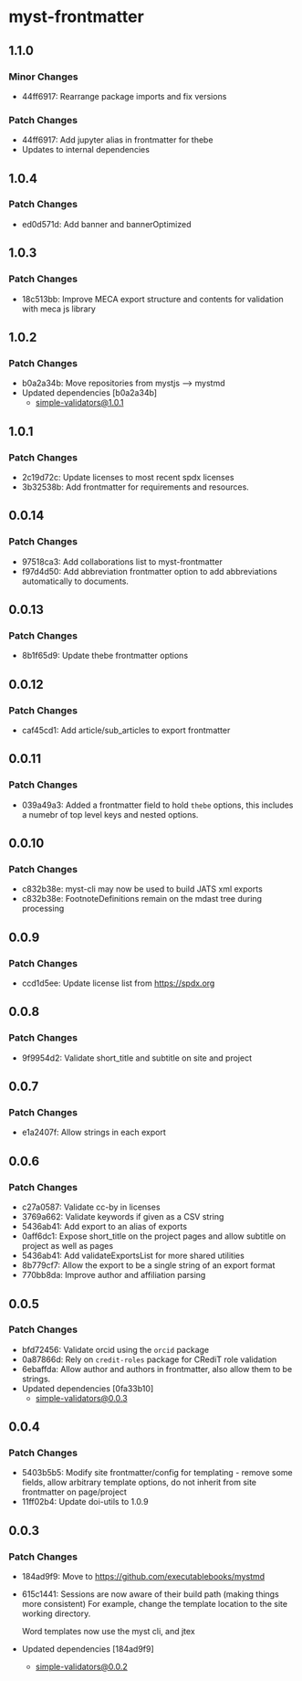 # myst-frontmatter

## 1.1.0

### Minor Changes

- 44ff6917: Rearrange package imports and fix versions

### Patch Changes

- 44ff6917: Add jupyter alias in frontmatter for thebe
- Updates to internal dependencies

## 1.0.4

### Patch Changes

- ed0d571d: Add banner and bannerOptimized

## 1.0.3

### Patch Changes

- 18c513bb: Improve MECA export structure and contents for validation with meca js library

## 1.0.2

### Patch Changes

- b0a2a34b: Move repositories from mystjs --> mystmd
- Updated dependencies [b0a2a34b]
  - simple-validators@1.0.1

## 1.0.1

### Patch Changes

- 2c19d72c: Update licenses to most recent spdx licenses
- 3b32538b: Add frontmatter for requirements and resources.

## 0.0.14

### Patch Changes

- 97518ca3: Add collaborations list to myst-frontmatter
- f97d4d50: Add abbreviation frontmatter option to add abbreviations automatically to documents.

## 0.0.13

### Patch Changes

- 8b1f65d9: Update thebe frontmatter options

## 0.0.12

### Patch Changes

- caf45cd1: Add article/sub_articles to export frontmatter

## 0.0.11

### Patch Changes

- 039a49a3: Added a frontmatter field to hold `thebe` options, this includes a numebr of top level keys and nested options.

## 0.0.10

### Patch Changes

- c832b38e: myst-cli may now be used to build JATS xml exports
- c832b38e: FootnoteDefinitions remain on the mdast tree during processing

## 0.0.9

### Patch Changes

- ccd1d5ee: Update license list from https://spdx.org

## 0.0.8

### Patch Changes

- 9f9954d2: Validate short_title and subtitle on site and project

## 0.0.7

### Patch Changes

- e1a2407f: Allow strings in each export

## 0.0.6

### Patch Changes

- c27a0587: Validate cc-by in licenses
- 3769a662: Validate keywords if given as a CSV string
- 5436ab41: Add export to an alias of exports
- 0aff6dc1: Expose short_title on the project pages and allow subtitle on project as well as pages
- 5436ab41: Add validateExportsList for more shared utilities
- 8b779cf7: Allow the export to be a single string of an export format
- 770bb8da: Improve author and affiliation parsing

## 0.0.5

### Patch Changes

- bfd72456: Validate orcid using the `orcid` package
- 0a87866d: Rely on `credit-roles` package for CRediT role validation
- 6ebaffda: Allow author and authors in frontmatter, also allow them to be strings.
- Updated dependencies [0fa33b10]
  - simple-validators@0.0.3

## 0.0.4

### Patch Changes

- 5403b5b5: Modify site frontmatter/config for templating - remove some fields, allow arbitrary template options, do not inherit from site frontmatter on page/project
- 11ff02b4: Update doi-utils to 1.0.9

## 0.0.3

### Patch Changes

- 184ad9f9: Move to https://github.com/executablebooks/mystmd
- 615c1441: Sessions are now aware of their build path (making things more consistent)
  For example, change the template location to the site working directory.

  Word templates now use the myst cli, and jtex

- Updated dependencies [184ad9f9]
  - simple-validators@0.0.2
